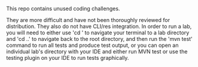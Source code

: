 This repo contains unused coding challenges.

They are more difficult and have not been thoroughly reviewed for distribution. They also do not have CLI/res integration. In order to run a lab, you will need to either use 'cd <labname>' to navigate your terminal to a lab directory and 'cd ..' to navigate back to the root directory, and then run the 'mvn test' command to run all tests and produce test output, or you can open an individual lab's directory with your IDE and either run MVN test or use the testing plugin on your IDE to run tests graphically.